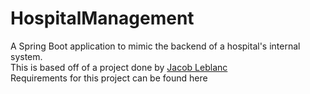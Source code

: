 # HospitalManagement
A Spring Boot application to mimic the backend of a hospital's internal system.<br>
This is based off of a project done by <a href="https://github.com/JacobTLeBlanc">Jacob Leblanc</a><br>
Requirements for this project can be found <a hred="https://github.com/JacobTLeBlanc/HospitalManagementSystem">here</a>
